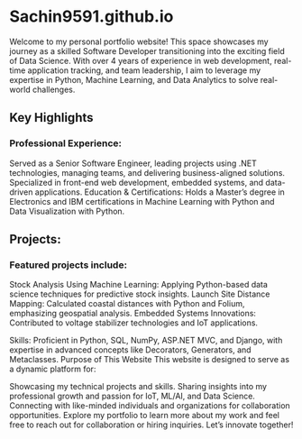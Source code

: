 # Sachin9591.github.io
Welcome to my personal portfolio website! This space showcases my journey as a skilled Software Developer transitioning into the exciting field of Data Science. With over 4 years of experience in web development, real-time application tracking, and team leadership, I aim to leverage my expertise in Python, Machine Learning, and Data Analytics to solve real-world challenges.

## Key Highlights
### Professional Experience: 
Served as a Senior Software Engineer, leading projects using .NET technologies, managing teams, and delivering business-aligned solutions. Specialized in front-end web development, embedded systems, and data-driven applications.
Education & Certifications: Holds a Master’s degree in Electronics and IBM certifications in Machine Learning with Python and Data Visualization with Python.

## Projects: 
### Featured projects include:
Stock Analysis Using Machine Learning: Applying Python-based data science techniques for predictive stock insights.
Launch Site Distance Mapping: Calculated coastal distances with Python and Folium, emphasizing geospatial analysis.
Embedded Systems Innovations: Contributed to voltage stabilizer technologies and IoT applications.

Skills: Proficient in Python, SQL, NumPy, ASP.NET MVC, and Django, with expertise in advanced concepts like Decorators, Generators, and Metaclasses.
Purpose of This Website
This website is designed to serve as a dynamic platform for:

Showcasing my technical projects and skills.
Sharing insights into my professional growth and passion for IoT, ML/AI, and Data Science.
Connecting with like-minded individuals and organizations for collaboration opportunities.
Explore my portfolio to learn more about my work and feel free to reach out for collaboration or hiring inquiries. Let’s innovate together!
